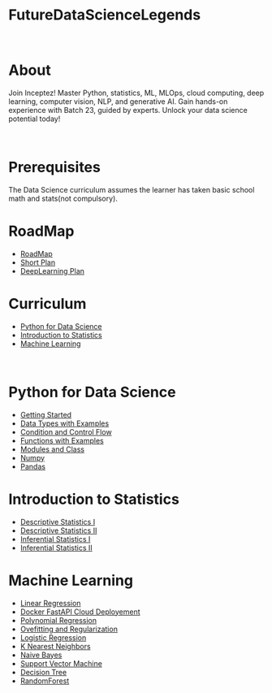 # FutureDataScienceLegends

<br>

# About
Join Inceptez! Master Python, statistics, ML, MLOps, cloud computing, deep learning, computer vision, NLP, and generative AI. Gain hands-on experience with Batch 23, guided by experts. Unlock your data science potential today!

<br>

# Prerequisites
The Data Science curriculum assumes the learner has taken basic school math and stats(not compulsory).

<be>

# RoadMap
* [RoadMap](https://docs.google.com/spreadsheets/d/13EVKNbPUYTKVL8lcT3-x1Cf8fL5pxiTrI9MRI6wUeg4/edit?usp=sharing)
* [Short Plan](https://docs.google.com/spreadsheets/d/1uiSSkVBZzVCmpc6ewM5y4ZoRCWGRDk08o-Pk_2q5BcU/)
* [DeepLearning Plan](https://docs.google.com/spreadsheets/d/18r94CytRiFCf7WKfiGqKbCNywhoxNuqJ/edit?usp=sharing&ouid=113375722781003774560&rtpof=true&sd=true)

  
# Curriculum
* [Python for Data Science](https://github.com/nursnaaz/FutureDataScienceLegends/tree/main/01.%20Python)
* [Introduction to Statistics](https://github.com/nursnaaz/FutureDataScienceLegends/tree/main/02.%20Statistics)
* [Machine Learning](https://github.com/nursnaaz/FutureDataScienceLegends/tree/main/04.%20Linear%20Regression)

<br>

# Python for Data Science
* [Getting Started](https://github.com/nursnaaz/FutureDataScienceLegends/tree/main/01.%20Python/Python_Basics_1)
* [Data Types with Examples](https://github.com/nursnaaz/FutureDataScienceLegends/tree/main/01.%20Python/Python_Basics_1)
* [Condition and Control Flow](https://github.com/nursnaaz/FutureDataScienceLegends/tree/main/01.%20Python/Python_Basics_2)
* [Functions with Examples](https://github.com/nursnaaz/FutureDataScienceLegends/tree/main/01.%20Python/Python_Basics_3)
* [Modules and Class](https://github.com/nursnaaz/FutureDataScienceLegends/tree/main/01.%20Python/Python_Basics_3)
* [Numpy](https://github.com/nursnaaz/FutureDataScienceLegends/tree/main/01.%20Python/Python_Numpy_Basics_1)
* [Pandas](https://github.com/nursnaaz/FutureDataScienceLegends/tree/main/01.%20Python/Pandas_Basics_1)


# Introduction to Statistics
* [Descriptive Statistics I](https://github.com/nursnaaz/FutureDataScienceLegends/tree/main/02.%20Statistics/Descriptive%20Statistics%20-%201)
* [Descriptive Statistics II](https://github.com/nursnaaz/FutureDataScienceLegends/tree/main/02.%20Statistics/Descriptive%20Statistics%20-%202)
* [Inferential Statistics I](https://github.com/nursnaaz/FutureDataScienceLegends/tree/main/02.%20Statistics/Inferential%20Statistics%20-%201)
* [Inferential Statistics II](https://github.com/nursnaaz/FutureDataScienceLegends/tree/main/02.%20Statistics/Inferential%20Statistics%20-%202)

  
# Machine Learning
* [Linear Regression](https://github.com/nursnaaz/FutureDataScienceLegends/tree/main/04.%20Linear%20Regression)
* [Docker FastAPI Cloud Deployement](https://github.com/nursnaaz/FutureDataScienceLegends/tree/main/05.%20DockerFastAPICloudRunDeployement)
* [Polynomial Regression](https://github.com/nursnaaz/FutureDataScienceLegends/tree/main/06.%20Polynomial%20Regression)
* [Ovefitting and Regularization](https://github.com/nursnaaz/FutureDataScienceLegends/tree/main/07.%20Ovefitting%20and%20Regularization)
* [Logistic Regression](https://github.com/nursnaaz/FutureDataScienceLegends/tree/main/08.%20Logistic%20Regression)
* [K Nearest Neighbors](https://github.com/nursnaaz/FutureDataScienceLegends/tree/main/09.%20KNN)
* [Naive Bayes](https://github.com/nursnaaz/FutureDataScienceLegends/tree/main/10.%20Naive%20Bayes)
* [Support Vector Machine](https://github.com/nursnaaz/FutureDataScienceLegends/tree/main/11.%20Support%20Vector%20Machine)
* [Decision Tree](https://github.com/nursnaaz/FutureDataScienceLegends/tree/main/12.%20Decision%20Tree)
* [RandomForest](https://github.com/nursnaaz/FutureDataScienceLegends/tree/main/13.%20RandomForest)

  
